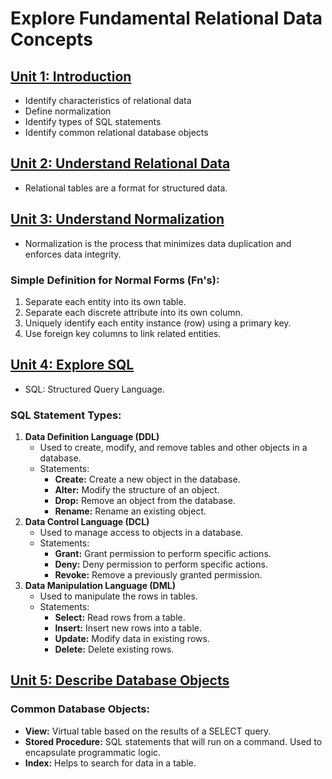 # Explore Fundamental Relational Data Concepts

## [Unit 1: Introduction](https://learn.microsoft.com/en-us/training/modules/explore-relational-data-offerings/?WT.mc_id=cloudskillschallenge_be6235e5-c168-4993-b1bb-e53bade5ddee)
- Identify characteristics of relational data
- Define normalization
- Identify types of SQL statements
- Identify common relational database objects

## [Unit 2: Understand Relational Data](https://learn.microsoft.com/en-us/training/modules/explore-relational-data-offerings/2-understand-relational-data)

- Relational tables are a format for structured data.

## [Unit 3: Understand Normalization](https://learn.microsoft.com/en-us/training/modules/explore-relational-data-offerings/3-normalization)

- Normalization is the process that minimizes data duplication and enforces data integrity.

### Simple Definition for Normal Forms (Fn's):
1. Separate each entity into its own table.
2. Separate each discrete attribute into its own column.
3. Uniquely identify each entity instance (row) using a primary key.
4. Use foreign key columns to link related entities.

## [Unit 4: Explore SQL](https://learn.microsoft.com/en-us/training/modules/explore-relational-data-offerings/4-query-with-sql)

- SQL: Structured Query Language.

### SQL Statement Types:
1. **Data Definition Language (DDL)**
   - Used to create, modify, and remove tables and other objects in a database.
   - Statements:
     - **Create:** Create a new object in the database.
     - **Alter:** Modify the structure of an object.
     - **Drop:** Remove an object from the database.
     - **Rename:** Rename an existing object.
2. **Data Control Language (DCL)**
   - Used to manage access to objects in a database.
   - Statements:
     - **Grant:** Grant permission to perform specific actions.
     - **Deny:** Deny permission to perform specific actions.
     - **Revoke:** Remove a previously granted permission.
3. **Data Manipulation Language (DML)**
   - Used to manipulate the rows in tables.
   - Statements:
     - **Select:** Read rows from a table.
     - **Insert:** Insert new rows into a table.
     - **Update:** Modify data in existing rows.
     - **Delete:** Delete existing rows.

## [Unit 5: Describe Database Objects](https://learn.microsoft.com/en-us/training/modules/explore-relational-data-offerings/5-database-objects)

### Common Database Objects:
- **View:** Virtual table based on the results of a SELECT query.
- **Stored Procedure:** SQL statements that will run on a command. Used to encapsulate programmatic logic.
- **Index:** Helps to search for data in a table.
